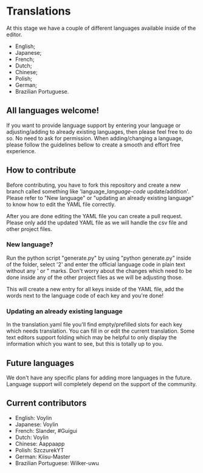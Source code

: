 # Translations

At this stage we have a couple of different languages available inside of the editor. 

- English;
- Japanese;
- French;
- Dutch;
- Chinese;
- Polish;
- German;
- Brazilian Portuguese.

## All languages welcome!

If you want to provide language support by entering your language or adjusting/adding to already existing languages, then please feel free to do so. No need to ask for permission. When adding/changing a language, please follow the guidelines bellow to create a smooth and effort free experience.

## How to contribute

Before contributing, you have to fork this repository and create a new branch called something like 'language_*language-code* update/addition'. Please refer to "New language" or "updating an already existing language" to know how to edit the YAML file correctly.

After you are done editing the YAML file you can create a pull request. Please only add the updated YAML file as we will handle the csv file and other project files.

### New language?

Run the python script "generate.py" by using "python generate.py" inside of the folder, select '2' and enter the official language code in plain text without any ' or " marks. Don't worry about the changes which need to be done inside any of the other project files as we will be adjusting those.

This will create a new entry for all keys inside of the YAML file, add the words next to the language code of each key and you're done!

### Updating an already existing language

In the translation.yaml file you'll find empty/prefilled slots for each key which needs translation. You can fill in or edit the current translation. Some text editors support folding which may be helpful to only display the information which you want to see, but this is totally up to you.

## Future languages

We don't have any specific plans for adding more languages in the future. Language support will completely depend on the support of the community.

## Current contributors

- English: Voylin
- Japanese: Voylin
- French: Slander, #Guigui
- Dutch: Voylin
- Chinese: Aappaapp
- Polish: SzczurekYT
- German: Kiisu-Master
- Brazilian Portuguese: Wilker-uwu 
